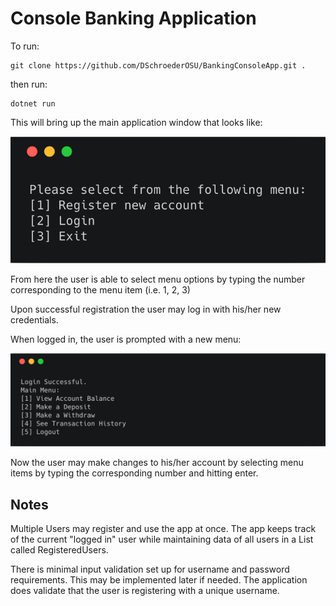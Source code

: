# Console Banking Application

To run:

```
git clone https://github.com/DSchroederOSU/BankingConsoleApp.git .
```
then run:

```
dotnet run
```

This will bring up the main application window that looks like:

![alt text](https://github.com/DSchroederOSU/BankingConsoleApp/blob/master/assets/menu.png)


From here the user is able to select menu options by typing the number corresponding to the menu item (i.e. 1, 2, 3)

Upon successful registration the user may log in with his/her new credentials.

When logged in, the user is prompted with a new menu:

![alt text](https://github.com/DSchroederOSU/BankingConsoleApp/blob/master/assets/logmenu.png)

Now the user may make changes to his/her account by selecting menu items by typing the corresponding number and hitting enter. 

## Notes
Multiple Users may register and use the app at once. The app keeps track of the current "logged in" user while maintaining data of all users in a List<User> called RegisteredUsers.

There is minimal input validation set up for username and password requirements. This may be implemented later if needed. The application does validate that the user is registering with a unique username.